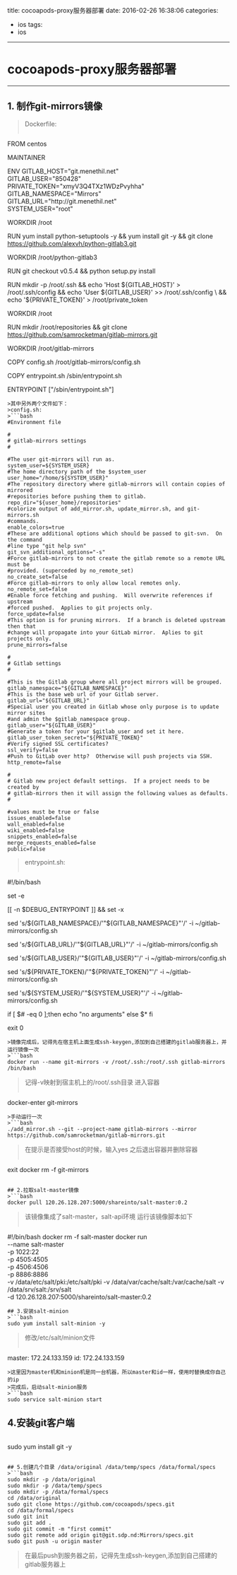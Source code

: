 title: cocoapods-proxy服务器部署
date: 2016-02-26 16:38:06
categories:
  - ios
tags:
  - ios
------
# cocoapods-proxy服务器部署
---
## 1. 制作git-mirrors镜像
>Dockerfile:
>```bash
FROM centos

MAINTAINER <dockerfun>

ENV GITLAB_HOST="git.menethil.net" \
    GITLAB_USER="850428" \
    PRIVATE_TOKEN="xmyV3Q4TXz1WDzPvyhha" \
    GITLAB_NAMESPACE="Mirrors" \
    GITLAB_URL="http:\/\/git.menethil.net" \
    SYSTEM_USER="root"


WORKDIR /root

RUN yum install python-setuptools -y  && yum install git -y && git clone https://github.com/alexvh/python-gitlab3.git

WORKDIR /root/python-gitlab3

RUN git checkout v0.5.4 && python setup.py install

RUN mkdir -p /root/.ssh &&  echo 'Host ${GITLAB_HOST}' > /root/.ssh/config && echo 'User ${GITLAB_USER}' >> /root/.ssh/config \
    && echo '${PRIVATE_TOKEN}' > /root/private_token

WORKDIR /root

RUN mkdir /root/repositories && git clone https://github.com/samrocketman/gitlab-mirrors.git

WORKDIR /root/gitlab-mirrors

COPY config.sh /root/gitlab-mirrors/config.sh

COPY entrypoint.sh /sbin/entrypoint.sh

ENTRYPOINT ["/sbin/entrypoint.sh"]
```
>其中另外两个文件如下：
>config.sh:
>```bash
#Environment file

#
# gitlab-mirrors settings
#

#The user git-mirrors will run as.
system_user=${SYSTEM_USER}
#The home directory path of the $system_user
user_home="/home/${SYSTEM_USER}"
#The repository directory where gitlab-mirrors will contain copies of mirrored
#repositories before pushing them to gitlab.
repo_dir="${user_home}/repositories"
#colorize output of add_mirror.sh, update_mirror.sh, and git-mirrors.sh
#commands.
enable_colors=true
#These are additional options which should be passed to git-svn.  On the command
#line type "git help svn"
git_svn_additional_options="-s"
#Force gitlab-mirrors to not create the gitlab remote so a remote URL must be
#provided. (superceded by no_remote_set)
no_create_set=false
#Force gitlab-mirrors to only allow local remotes only.
no_remote_set=false
#Enable force fetching and pushing.  Will overwrite references if upstream
#forced pushed.  Applies to git projects only.
force_update=false
#This option is for pruning mirrors.  If a branch is deleted upstream then that
#change will propagate into your GitLab mirror.  Aplies to git projects only.
prune_mirrors=false

#
# Gitlab settings
#

#This is the Gitlab group where all project mirrors will be grouped.
gitlab_namespace="${GITLAB_NAMESPACE}"
#This is the base web url of your Gitlab server.
gitlab_url="${GITLAB_URL}"
#Special user you created in Gitlab whose only purpose is to update mirror sites
#and admin the $gitlab_namespace group.
gitlab_user="${GITLAB_USER}"
#Generate a token for your $gitlab_user and set it here.
gitlab_user_token_secret="${PRIVATE_TOKEN}"
#Verify signed SSL certificates?
ssl_verify=false
#Push to GitLab over http?  Otherwise will push projects via SSH.
http_remote=false

#
# Gitlab new project default settings.  If a project needs to be created by
# gitlab-mirrors then it will assign the following values as defaults.
#

#values must be true or false
issues_enabled=false
wall_enabled=false
wiki_enabled=false
snippets_enabled=false
merge_requests_enabled=false
public=false
```
>entrypoint.sh:
>```bash
#!/bin/bash

set -e

[[ -n $DEBUG_ENTRYPOINT ]] && set -x

sed 's/\${GITLAB_NAMESPACE}/'"${GITLAB_NAMESPACE}"'/' -i ~/gitlab-mirrors/config.sh

sed 's/\${GITLAB_URL}/'"${GITLAB_URL}"'/' -i ~/gitlab-mirrors/config.sh

sed 's/\${GITLAB_USER}/'"${GITLAB_USER}"'/' -i ~/gitlab-mirrors/config.sh

sed 's/\${PRIVATE_TOKEN}/'"${PRIVATE_TOKEN}"'/' -i ~/gitlab-mirrors/config.sh

sed 's/\${SYSTEM_USER}/'"${SYSTEM_USER}"'/' -i ~/gitlab-mirrors/config.sh

if [ $# -eq 0 ];then
  echo "no arguments"
else
  $*
fi

exit 0
```
>镜像完成后，记得先在宿主机上面生成ssh-keygen,添加到自己搭建的gitlab服务器上，并运行镜像一次
>```bash
docker run --name git-mirrors -v /root/.ssh:/root/.ssh gitlab-mirrors /bin/bash
```
>记得-v映射到宿主机上的/root/.ssh目录
>进入容器
>```bash
docker-enter git-mirrors
```
>手动运行一次
>```bash
./add_mirror.sh --git --project-name gitlab-mirrors --mirror https://github.com/samrocketman/gitlab-mirrors.git
```
>在提示是否接受host的时候，输入yes
>之后退出容器并删除容器
>```bash
exit
docker rm -f git-mirrors
```

## 2.拉取salt-master镜像
>```bash
docker pull 120.26.128.207:5000/shareinto/salt-master:0.2
```
>该镜像集成了salt-master，salt-api环境
>运行该镜像脚本如下
>```bash
#!/bin/bash
docker rm -f salt-master
docker run \
--name salt-master \
-p 1022:22 \
-p 4505:4505 \
-p 4506:4506 \
-p 8886:8886 \
-v /data/etc/salt/pki:/etc/salt/pki -v /data/var/cache/salt:/var/cache/salt -v /data/srv/salt:/srv/salt \
-d 120.26.128.207:5000/shareinto/salt-master:0.2
```
## 3.安装salt-minion
>```bash
sudo yum install salt-minion -y
```
>修改/etc/salt/minion文件
>```bash
master: 172.24.133.159
id: 172.24.133.159
```
>这里因为master机和minion机是同一台机器，所以master和id一样，使用时替换成你自己的ip
>完成后，启动salt-minion服务
>```bash
sudo service salt-minion start
```

## 4.安装git客户端
>```bash
sudo yum install git -y
```

## 5.创建几个目录 /data/original /data/temp/specs /data/formal/specs
>```bash
sudo mkdir -p /data/original
sudo mkdir -p /data/temp/specs
sudo mkdir -p /data/formal/specs
cd /data/original
sudo git clone https://github.com/cocoapods/specs.git
cd /data/formal/specs
sudo git init
sudo git add .
sudo git commit -m "first commit"
sudo git remote add origin git@git.sdp.nd:Mirrors/specs.git
sudo git push -u origin master
```
>在最后push到服务器之前，记得先生成ssh-keygen,添加到自己搭建的gitlab服务器上